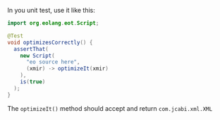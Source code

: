 In you unit test, use it like this:

```java
import org.eolang.eot.Script;

@Test
void optimizesCorrectly() {
  assertThat(
    new Script(
      "eo source here",
      (xmir) -> optimizeIt(xmir)
    ),
    is(true)
  );
}
```

The `optimizeIt()` method should accept and return `com.jcabi.xml.XML`